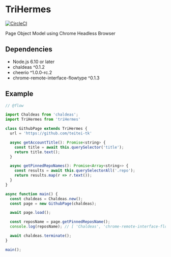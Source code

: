 # TriHermes

[![CircleCI](https://circleci.com/gh/teitei-tk/TriHermes.svg?style=svg)](https://circleci.com/gh/teitei-tk/TriHermes)

Page Object Model using Chrome Headless Browser

## Dependencies

* Node.js 6.10 or later
* chaldeas ^0.1.2
* cheerio ^1.0.0-rc.2
* chrome-remote-interface-flowtype ^0.1.3

## Example

```JavaScript
// @flow

import Chaldeas from 'chaldeas';
import TriHermes from 'triHermes'

class GithubPage extends TriHermes {
  url = 'https://github.com/teitei-tk'

  async getAccountTitle(): Promise<string> {
    const title = await this.querySelector('title');
    return title.text();
  }

  async getPinnedRepoNames(): Promise<Array<string>> {
    const results = await this.querySelectorAll('.repo');
    return results.map(r => r.text());
  }
}

async function main() {
  const chaldeas = Chaldeas.new();
  const page = new GithubPage(chaldeas);

  await page.load();

  const reposName = page.getPinnedReposName();
  console.log(reposName); // [ 'Chaldeas', 'chrome-remote-interface-flowtype', 'Marguerite', 'Simple-AES-Cipher', 'gattaca', 'malwiya' ]

  await chaldeas.terminate();
}

main();
```
